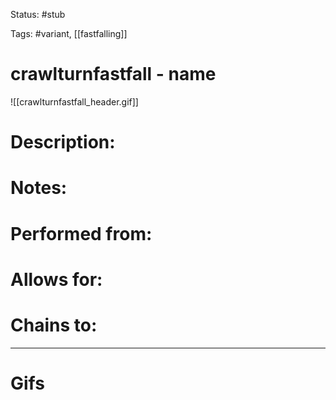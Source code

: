 Status: #stub

Tags: #variant, [[fastfalling]]

# crawlturnfastfall - name
![[crawlturnfastfall_header.gif]]
# Description:


# Notes:


# Performed from:


# Allows for:


# Chains to:


___
# Gifs
